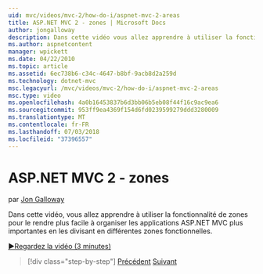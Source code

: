 ```yaml
---
uid: mvc/videos/mvc-2/how-do-i/aspnet-mvc-2-areas
title: ASP.NET MVC 2 - zones | Microsoft Docs
author: jongalloway
description: Dans cette vidéo vous allez apprendre à utiliser la fonctionnalité de zones pour faciliter leur organiser les applications ASP.NET MVC plus importantes en les divisant en différents Fonct...
ms.author: aspnetcontent
manager: wpickett
ms.date: 04/22/2010
ms.topic: article
ms.assetid: 6ec738b6-c34c-4647-b8bf-9acb8d2a259d
ms.technology: dotnet-mvc
msc.legacyurl: /mvc/videos/mvc-2/how-do-i/aspnet-mvc-2-areas
msc.type: video
ms.openlocfilehash: 4a0b16453837b6d3bb06b5eb08f44f16c9ac9ea6
ms.sourcegitcommit: 953ff9ea4369f154d6fd0239599279ddd3280009
ms.translationtype: MT
ms.contentlocale: fr-FR
ms.lasthandoff: 07/03/2018
ms.locfileid: "37396557"
---
```

<a name="aspnet-mvc-2---areas"></a>ASP.NET MVC 2 - zones
====================
par [Jon Galloway](https://github.com/jongalloway)

Dans cette vidéo, vous allez apprendre à utiliser la fonctionnalité de zones pour le rendre plus facile à organiser les applications ASP.NET MVC plus importantes en les divisant en différentes zones fonctionnelles.

[&#9654;Regardez la vidéo (3 minutes)](https://channel9.msdn.com/Blogs/ASP-NET-Site-Videos/aspnet-mvc-2-areas)

> [!div class="step-by-step"]
> [Précédent](mvc2-template-customization.md)
> [Suivant](aspnet-mvc-2-render-action.md)
